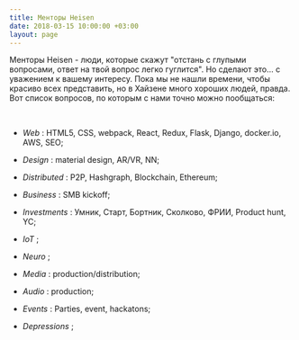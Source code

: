 ```yaml
---
title: Менторы Heisen
date: 2018-03-15 10:00:00 +03:00
layout: page
---
```



Менторы Heisen - люди, которые скажут "отстань с глупыми вопросами, ответ на твой вопрос легко гуглится". Но сделают это... с уважением к вашему интересу. Пока мы не нашли времени, чтобы красиво всех представить, но в Хайзене много хороших людей, правда. Вот список вопросов, по которым с нами точно можно пообщаться:

<br>

* *Web* : HTML5, CSS, webpack, React, Redux, Flask, Django, docker.io, AWS, SEO;

* *Design* : material design, AR/VR, NN;

* *Distributed* : P2P, Hashgraph, Blockchain, Ethereum;

* *Business* : SMB kickoff;

* *Investments* : Умник, Старт, Бортник, Сколково, ФРИИ, Product hunt, YC;

* *IoT* ;

* *Neuro* ;

* *Media* : production/distribution;

* *Audio* : production;

* *Events* : Parties, event, hackatons;

* *Depressions* ; 